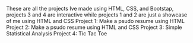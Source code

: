 These are all the projects Ive made using HTML, CSS, and Bootstap, projects 3 and 4 are interactive while projects 1 and 2 are just a showcase of me using HTML and CSS 
Project 1: Make a psudo resume using HTML 
Project 2: Make a psudo resume using HTML and CSS
Project 3: Simple Statistical Analysis 
Project 4: Tic Tac Toe
